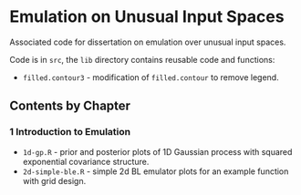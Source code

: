 # Emulation on Unusual Input Spaces

Associated code for dissertation on emulation over unusual input spaces.

Code is in `src`, the `lib` directory contains reusable code and functions:
- `filled.contour3` - modification of `filled.contour` to remove legend.


## Contents by Chapter

### 1 Introduction to Emulation

- `1d-gp.R` - prior and posterior plots of 1D Gaussian process with squared exponential covariance structure.
- `2d-simple-ble.R` - simple 2d BL emulator plots for an example function with grid design.

